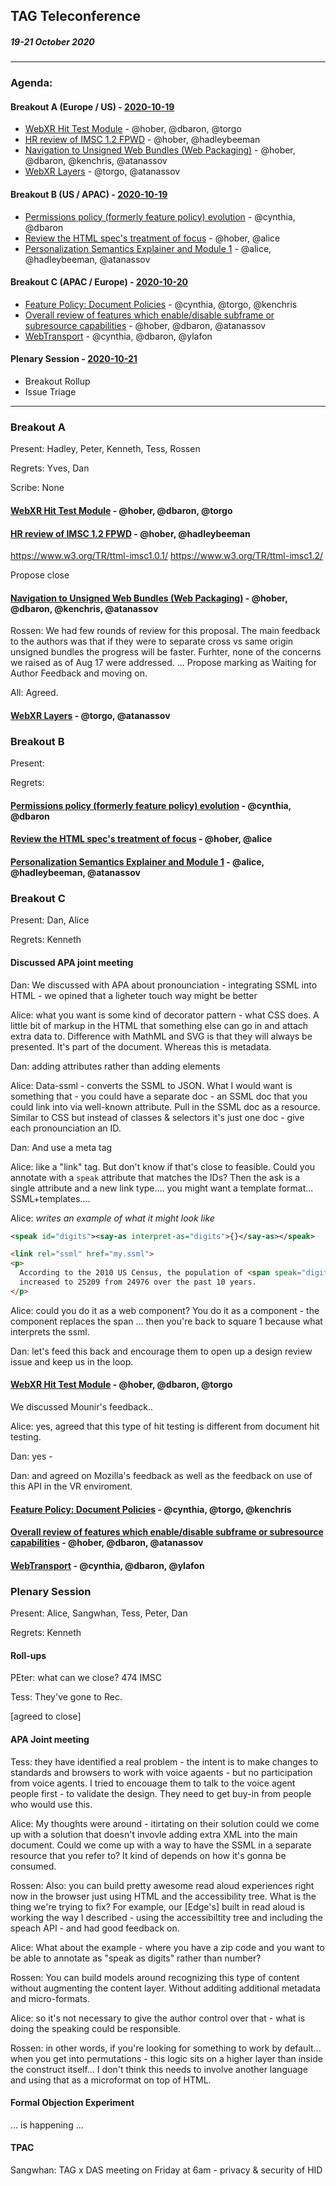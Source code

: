 ## TAG Teleconference
##### 19-21 October 2020

---

### Agenda:

#### Breakout A (Europe / US) - [2020-10-19](https://www.timeanddate.com/worldclock/converter.html?iso=20201019T160000&p1=224&p2=43&p3=136&p4=195&p5=248&p6=240)

* [WebXR Hit Test Module](https://github.com/w3ctag/design-reviews/issues/463) - @hober, @dbaron, @torgo
* [HR review of IMSC 1.2 FPWD](https://github.com/w3ctag/design-reviews/issues/474) - @hober, @hadleybeeman
* [Navigation to Unsigned Web Bundles (Web Packaging)](https://github.com/w3ctag/design-reviews/issues/509) - @hober, @dbaron, @kenchris, @atanassov
* [WebXR Layers](https://github.com/w3ctag/design-reviews/issues/528) - @torgo, @atanassov

#### Breakout B (US / APAC) - [2020-10-19](https://www.timeanddate.com/worldclock/converter.html?iso=20201019T230000&p1=224&p2=43&p3=136&p4=195&p5=248&p6=240)

* [Permissions policy (formerly feature policy) evolution](https://github.com/w3ctag/design-reviews/issues/341) - @cynthia, @dbaron
* [Review the HTML spec's treatment of focus](https://github.com/w3ctag/design-reviews/issues/468) - @hober, @alice
* [Personalization Semantics Explainer and  Module 1](https://github.com/w3ctag/design-reviews/issues/476) - @alice, @hadleybeeman, @atanassov

#### Breakout C (APAC / Europe) - [2020-10-20](https://www.timeanddate.com/worldclock/converter.html?iso=20201020T080000&p1=224&p2=43&p3=136&p4=195&p5=248&p6=240)

* [Feature Policy: Document Policies](https://github.com/w3ctag/design-reviews/issues/408) - @cynthia, @torgo, @kenchris
* [Overall review of features which enable/disable subframe or subresource capabilities](https://github.com/w3ctag/design-reviews/issues/525) - @hober, @dbaron, @atanassov
* [WebTransport](https://github.com/w3ctag/design-reviews/issues/389) - @cynthia, @dbaron, @ylafon

#### Plenary Session - [2020-10-21](https://www.timeanddate.com/worldclock/converter.html?iso=20201021T050000&p1=224&p2=43&p3=136&p4=195&p5=248&p6=240)

* Breakout Rollup
* Issue Triage

-----


### Breakout A

Present: Hadley, Peter, Kenneth, Tess, Rossen

Regrets: Yves, Dan

Scribe: None
 
#### [WebXR Hit Test Module](https://github.com/w3ctag/design-reviews/issues/463) - @hober, @dbaron, @torgo

#### [HR review of IMSC 1.2 FPWD](https://github.com/w3ctag/design-reviews/issues/474) - @hober, @hadleybeeman

https://www.w3.org/TR/ttml-imsc1.0.1/
https://www.w3.org/TR/ttml-imsc1.2/

Propose close

#### [Navigation to Unsigned Web Bundles (Web Packaging)](https://github.com/w3ctag/design-reviews/issues/509) - @hober, @dbaron, @kenchris, @atanassov

Rossen: We had few rounds of review for this proposal. The main feedback to the authors was that if they were to separate cross vs same origin unsigned bundles the progress will be faster. Furhter, none of the concerns we raised as of Aug 17 were addressed.
... Propose marking as Waiting for Author Feedback and moving on.

All: Agreed.

#### [WebXR Layers](https://github.com/w3ctag/design-reviews/issues/528) - @torgo, @atanassov


### Breakout B

Present:

Regrets:

#### [Permissions policy (formerly feature policy) evolution](https://github.com/w3ctag/design-reviews/issues/341) - @cynthia, @dbaron

#### [Review the HTML spec's treatment of focus](https://github.com/w3ctag/design-reviews/issues/468) - @hober, @alice

#### [Personalization Semantics Explainer and  Module 1](https://github.com/w3ctag/design-reviews/issues/476) - @alice, @hadleybeeman, @atanassov

### Breakout C

Present: Dan, Alice

Regrets: Kenneth

#### Discussed APA joint meeting

Dan: We discussed with APA about pronounciation - integrating SSML into HTML - we opined that a ligheter touch way might be better 

Alice: what you want is some kind of decorator pattern - what CSS does. A little bit of markup in the HTML that something else can go in and attach extra data to.  Difference with MathML and SVG is that they will always be presented.  It's part of the document. Whereas this is metadata. 

Dan: adding attributes rather than adding elements

Alice: Data-ssml - converts the SSML to JSON.  What I would want is something that - you could have a separate doc - an SSML doc that you could link into via well-known attribute. Pull in the SSML doc as a resource.  Similar to CSS but instead of classes & selectors it's just one doc - give each pronounciation an ID.

Dan: And use a meta tag

Alice: like a "link" tag.  But don't know if that's close to feasible.  Could you annotate with a `speak` attribute that matches the IDs?  Then the ask is a single attribute and a new link type.... you might want a template format...  SSML+templates.... 

Alice: *writes an example of what it might look like*

```xml
<speak id="digits"><say-as interpret-as="digits">{}</say-as></speak>
```
```html
<link rel="ssml" href="my.ssml">
<p>
  According to the 2010 US Census, the population of <span speak="digits">90274</span>
  increased to 25209 from 24976 over the past 10 years.
</p>
```

Alice: could you do it as a web component?  You do it as a component - the component replaces the span ... then you're back to square 1 because what interprets the ssml.

Dan: let's feed this back and encourage them to open up a design review issue and keep us in the loop.

#### [WebXR Hit Test Module](https://github.com/w3ctag/design-reviews/issues/463) - @hober, @dbaron, @torgo

We discussed Mounir's feedback..

Alice: yes, agreed that this type of hit testing is different from document hit testing.  

Dan: yes - 

Dan: and agreed on Mozilla's feedback as well as the feedback on use of this API in the VR enviroment.

#### [Feature Policy: Document Policies](https://github.com/w3ctag/design-reviews/issues/408) - @cynthia, @torgo, @kenchris

#### [Overall review of features which enable/disable subframe or subresource capabilities](https://github.com/w3ctag/design-reviews/issues/525) - @hober, @dbaron, @atanassov

#### [WebTransport](https://github.com/w3ctag/design-reviews/issues/389) - @cynthia, @dbaron, @ylafon


### Plenary Session

Present: Alice, Sangwhan, Tess, Peter, Dan

Regrets: Kenneth

#### Roll-ups

PEter: what can we close?  474 IMSC

Tess: They've gone to Rec.

[agreed to close]

#### APA Joint meeting

Tess: they have identified a real problem - the intent is to make changes to standards and browsers to work with voice agaents - but no participation from voice agents. I tried to encouage them to talk to the voice agent people first - to validate the design. They need to get buy-in from people who would use this.

Alice: My thoughts were around - itirtating on their solution could we come up with a solution that doesn't invovle adding extra XML into the main document. Could we come up with a way to have the SSML in a separate resource that you refer to?  It kind of depends on how it's gonna be consumed. 

Rossen: Also: you can build pretty awesome read aloud experiences right now in the browser just using HTML and the accessibility tree. What is the thing we're trying to fix?  For example, our [Edge's] built in read aloud is working the way I described - using the accessibiltity tree and including the speach API - and had good feedback on.

Alice: What about the example - where you have a zip code and you want to be able to annotate as "speak as digits" rather than number? 

Rossen: You can build models around recognizing this type of content without augmenting the content layer. Without additing additional metadata and micro-formats.

Alice: so it's not necessary to give the author control over that - what is doing the speaking could be responsible.

Rossen: in other words, if you're looking for something to work by default... when you get into permutations - this logic sits on a higher layer than inside the construct itself... I don't think this needs to involve another language and using that as a microformat on top of HTML.

#### Formal Objection Experiment

... is happening ...

#### TPAC

Sangwhan: TAG x DAS meeting on Friday at 6am - privacy & security of HID

